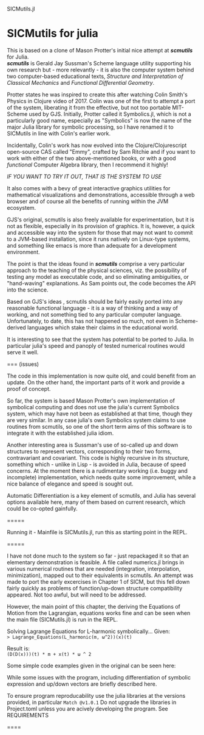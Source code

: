 SICMutils.jl

SICMutils for julia
====================

This is based on a clone of Mason Protter's initial nice attempt at ***scmutils*** for Julia.  
***scmutils*** is Gerald Jay Sussman's Scheme language utility supporting his own research but - more relevantly - it is also the computer system behind two computer-based educational texts, *Structure and Interpretation of Classical Mechanics* and *Functional Differential Geometry*.   

Protter states he was inspired to create this after watching Colin Smith's Physics in Clojure video of 2017.  Colin was one of the first to attempt a port of the system, liberating it from
the effective, but not too portable MIT-Scheme used by GJS.  Initially, Protter called it Symbolics.jl, which is  not a particularly good name,  especially as "Symbolics" is now the name of the major Julia library for symbolic processing, so I have renamed it to SICMutils in line with Colin's earlier work.

Incidentally, Colin's work has now evolved into the Clojure/Clojurescript open-source CAS called "Emmy", crafted by Sam Ritchie and if you want to work with either of the two above-mentioned 
books, or with a good *functional* Computer Algebra library, then I recommend it highly!

*IF YOU WANT TO TRY IT OUT, THAT IS THE SYSTEM TO USE*

It also comes with a bevy of great interactive graphics utilities for mathematical visualizations and demonstrations, accessible through a web browser and of course all the benefits of running within the JVM ecosystem.  

GJS's original, scmutils is also freely available for experimentation, but it is not as flexible, especially in its provision of graphics.  It is, however, a quick and accessible way into the 
system for those that may not want to commit to a JVM-based installation, since it runs natively on Linux-type systems, and something like emacs is more than adequate for a development 
environment.

The point is that the ideas found in ***scmutils*** comprise a very particular approach to the teaching of the physical sciences, viz. the possibility of testing any model as executable
code, and so eliminating ambiguities, or "hand-waving" explanations.  As Sam points out, the code becomes the API into the science.

Based on GJS's ideas <link>, scmutils should be fairly easily ported into any reasonable functional language - it is a way of thinking and a way of working, and not something tied to any particular 
computer language.  Unfortunately, to date, this has not happened so much, not even in Scheme-derived languages which stake their claims in the educational world.

It is interesting to see that the system has potential to be ported to Julia.
In particular julia's speed and panoply of tested numerical routines would serve it well.

===
(issues)

The code in this implementation is now quite old, and could benefit from an update.
On the other hand, the important parts of it work and provide a proof of concept.

So far, the system is based Mason Protter's own implementation of symbolical computing and does not use the julia's current Symbolics system, which may have not been as established at that
time, though they are very similar.  In any case julia's own Symbolics system claims to use routines from scmutils, so one of the short term aims of this software is to integrate it with 
the established julia idiom.

Another interesting area is Sussman's use of so-called up and down structures to represent vectors, corresponding to their two forms, contravariant and covariant.  This code is highly 
recursive in its structure, something which - unlike in Lisp - is avoided in Julia, because of speed concerns.  At the moment there is a rudimentary working (i.e. buggy and incomplete) 
implementation, which needs quite some improvement, while a nice balance of elegance and speed is sought out.

Automatic Differentiation is a key element of scmutils, and Julia has several options available here, many of them based on current research, which could be co-opted gainfully.

=====

Running it - Mainfile is SICMutils.jl, run this as starting point in the REPL.

=====

I have not done much to the system so far - just repackaged it so that an elementary demonstration is feasible.  A file called numerics.jl brings in various numerical routines that 
are needed (integration, interpolation, minimization), mapped out to their equivalents in scmutils.  An attempt was made to port the early excercises in Chapter 1 of SICM, but this 
fell down fairly quickly as problems of function/up-down structure compatibility appeared.  Not too awful, but will need to be addressed.

However, the main point of this chapter, the deriving the Equations of Motion from the Lagrangian, equations works fine and can be seen when the main file (SICMutils.jl) is run in
the REPL.

Solving Lagrange Equations for L-harmonic symbolically... 
Given:    
`> Lagrange_Equations(L_harmonic(m, ω^2))(x)(t)`

Result is:  
`(D(D(x)))(t) * m + x(t) * ω ^ 2`

Some simple code examples given in the original can be seen here: <link>

While some issues with the program, including differentiation of symbolic expression and up/down vectors are briefly described here. <link>

To ensure program reproducability use the julia libraries at the versions provided, 
in particular `Match @v1.0.1`
Do not upgrade the libraries in Project.toml unless you are acively developing the program.
See REQUIREMENTS <link>

====


